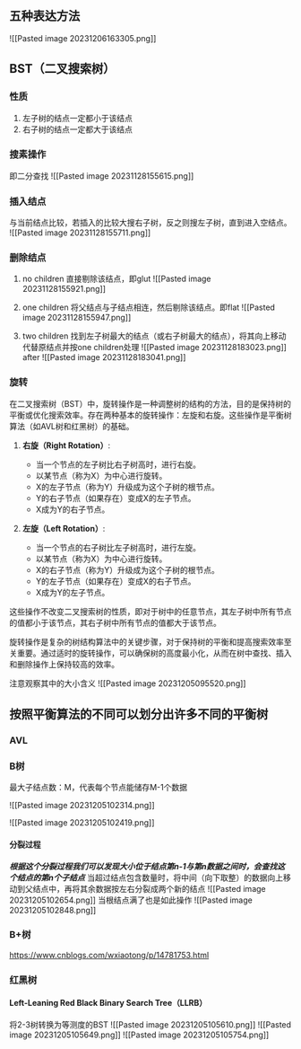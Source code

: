 ## 五种表达方法

![[Pasted image 20231206163305.png]]

## BST（二叉搜索树）
### 性质
1. 左子树的结点一定都小于该结点
2. 右子树的结点一定都大于该结点
### 搜素操作
即二分查找
![[Pasted image 20231128155615.png]]
### 插入结点
与当前结点比较，若插入的比较大搜右子树，反之则搜左子树，直到进入空结点。
![[Pasted image 20231128155711.png]]



### 删除结点

1. no children
直接剔除该结点，即glut
![[Pasted image 20231128155921.png]]

2. one children
将父结点与子结点相连，然后剔除该结点。即flat
![[Pasted image 20231128155947.png]]

3. two children
找到左子树最大的结点（或右子树最大的结点），将其向上移动代替原结点并按one children处理
![[Pasted image 20231128183023.png]]
after
![[Pasted image 20231128183041.png]]
### 旋转
在二叉搜索树（BST）中，旋转操作是一种调整树的结构的方法，目的是保持树的平衡或优化搜索效率。存在两种基本的旋转操作：左旋和右旋。这些操作是平衡树算法（如AVL树和红黑树）的基础。

1. **右旋（Right Rotation）**:
   - 当一个节点的左子树比右子树高时，进行右旋。
   - 以某节点（称为X）为中心进行旋转。
   - X的左子节点（称为Y）升级成为这个子树的根节点。
   - Y的右子节点（如果存在）变成X的左子节点。
   - X成为Y的右子节点。

2. **左旋（Left Rotation）**:
   - 当一个节点的右子树比左子树高时，进行左旋。
   - 以某节点（称为X）为中心进行旋转。
   - X的右子节点（称为Y）升级成为这个子树的根节点。
   - Y的左子节点（如果存在）变成X的右子节点。
   - X成为Y的左子节点。

这些操作不改变二叉搜索树的性质，即对于树中的任意节点，其左子树中所有节点的值都小于该节点，其右子树中所有节点的值都大于该节点。

旋转操作是复杂的树结构算法中的关键步骤，对于保持树的平衡和提高搜索效率至关重要。通过适时的旋转操作，可以确保树的高度最小化，从而在树中查找、插入和删除操作上保持较高的效率。

注意观察其中的大小含义
![[Pasted image 20231205095520.png]]

## 按照平衡算法的不同可以划分出许多不同的平衡树

### AVL

### B树
最大子结点数：M，代表每个节点能储存M-1个数据

![[Pasted image 20231205102314.png]]

![[Pasted image 20231205102419.png]]

#### 分裂过程

***根据这个分裂过程我们可以发现大小位于结点第n-1与第n数据之间时，会查找这个结点的第n个子结点***
当超过结点包含数量时，将中间（向下取整）的数据向上移动到父结点中，再将其余数据按左右分裂成两个新的结点
![[Pasted image 20231205102654.png]]
当根结点满了也是如此操作
![[Pasted image 20231205102848.png]]
### B+树

https://www.cnblogs.com/wxiaotong/p/14781753.html

### 红黑树

#### Left-Leaning Red Black Binary Search Tree（LLRB）
将2-3树转换为等测度的BST
![[Pasted image 20231205105610.png]]
![[Pasted image 20231205105649.png]]
![[Pasted image 20231205105754.png]]
